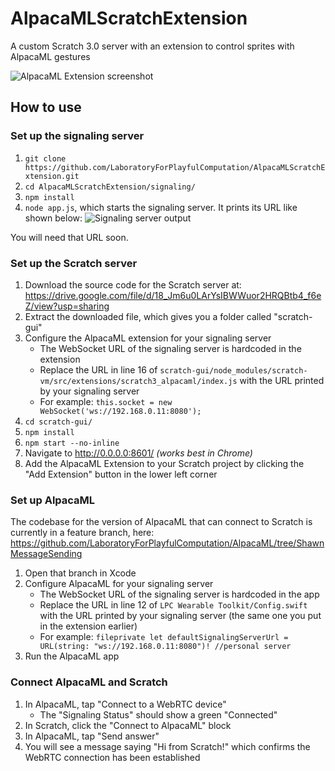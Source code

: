 # AlpacaMLScratchExtension
A custom Scratch 3.0 server with an extension to control sprites with AlpacaML gestures

![AlpacaML Extension screenshot](https://i.ibb.co/P10xpZk/Screen-Shot-2019-10-30-at-3-46-08-PM.png)

## How to use

### Set up the signaling server
1. `git clone https://github.com/LaboratoryForPlayfulComputation/AlpacaMLScratchExtension.git`
2. `cd AlpacaMLScratchExtension/signaling/`
3. `npm install`
4. `node app.js`, which starts the signaling server. It prints its URL like shown below:
![Signaling server output](https://i.ibb.co/Qk7tJXR/signaling-Server-Output.png)

You will need that URL soon.

### Set up the Scratch server
1. Download the source code for the Scratch server at: https://drive.google.com/file/d/18_Jm6u0LArYsIBWWuor2HRQBtb4_f6eZ/view?usp=sharing
2. Extract the downloaded file, which gives you a folder called "scratch-gui"
3. Configure the AlpacaML extension for your signaling server
   - The WebSocket URL of the signaling server is hardcoded in the extension
   - Replace the URL in line 16 of `scratch-gui/node_modules/scratch-vm/src/extensions/scratch3_alpacaml/index.js` with the URL printed by your signaling server
   - For example: `this.socket = new WebSocket('ws://192.168.0.11:8080');`
4. `cd scratch-gui/`
5. `npm install`
6. `npm start --no-inline`
7. Navigate to http://0.0.0.0:8601/ *(works best in Chrome)*
8. Add the AlpacaML Extension to your Scratch project by clicking the "Add Extension" button in the lower left corner

### Set up AlpacaML
The codebase for the version of AlpacaML that can connect to Scratch is currently in a feature branch, here: https://github.com/LaboratoryForPlayfulComputation/AlpacaML/tree/ShawnMessageSending

1. Open that branch in Xcode
2. Configure AlpacaML for your signaling server
   - The WebSocket URL of the signaling server is hardcoded in the app
   - Replace the URL in line 12 of `LPC Wearable Toolkit/Config.swift` with the URL printed by your signaling server (the same one you put in the extension earlier)
   - For example: `fileprivate let defaultSignalingServerUrl = URL(string: "ws://192.168.0.11:8080")! //personal server`
3. Run the AlpacaML app

### Connect AlpacaML and Scratch
1. In AlpacaML, tap "Connect to a WebRTC device" 
   - The "Signaling Status" should show a green "Connected"
2. In Scratch, click the "Connect to AlpacaML" block
3. In AlpacaML, tap "Send answer"
4. You will see a message saying "Hi from Scratch!" which confirms the WebRTC connection has been established


